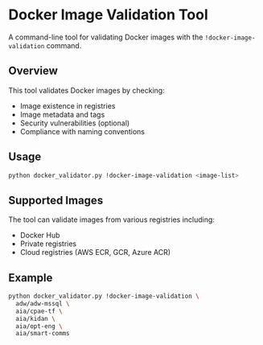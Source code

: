 # Docker Image Validation Tool

A command-line tool for validating Docker images with the `!docker-image-validation` command.

## Overview

This tool validates Docker images by checking:
- Image existence in registries
- Image metadata and tags
- Security vulnerabilities (optional)
- Compliance with naming conventions

## Usage

```bash
python docker_validator.py !docker-image-validation <image-list>
```

## Supported Images

The tool can validate images from various registries including:
- Docker Hub
- Private registries
- Cloud registries (AWS ECR, GCR, Azure ACR)

## Example

```bash
python docker_validator.py !docker-image-validation \
  adw/adw-mssql \
  aia/cpae-tf \
  aia/kidan \
  aia/opt-eng \
  aia/smart-comms
```
